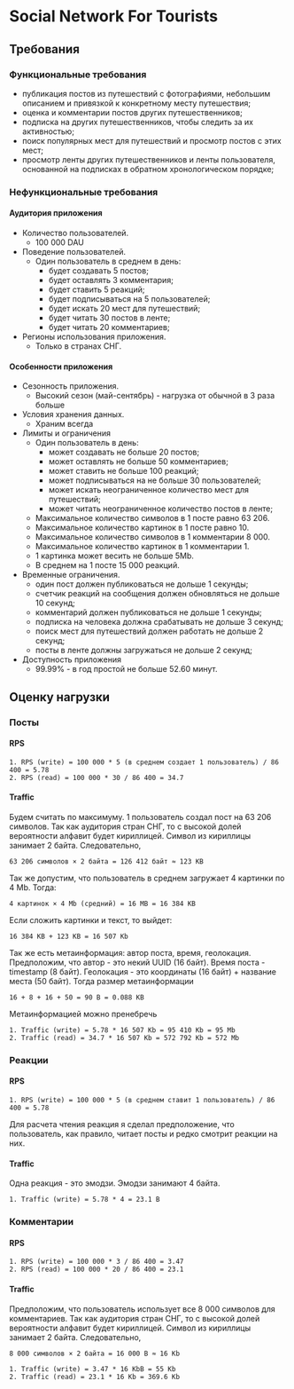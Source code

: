 # Social Network For Tourists

## Требования

### Функциональные требования

- публикация постов из путешествий с фотографиями, небольшим описанием и привязкой к конкретному месту путешествия;
- оценка и комментарии постов других путешественников;
- подписка на других путешественников, чтобы следить за их активностью;
- поиск популярных мест для путешествий и просмотр постов с этих мест;
- просмотр ленты других путешественников и ленты пользователя, основанной на подписках в обратном хронологическом порядке;

### Нефункциональные требования

#### Аудитория приложения

- Количество пользователей.
  - 100 000 DAU
- Поведение пользователей.
  - Один пользователь в среднем в день:
    - будет создавать 5 постов;
    - будет оставлять 3 комментария;
    - будет ставить 5 реакций;
    - будет подписываться на 5 пользователей;
    - будет искать 20 мест для путешествий;
    - будет читать 30 постов в ленте;
    - будет читать 20 комментариев;
- Регионы использования приложения.
  - Только в странах СНГ.

#### Особенности приложения

- Сезонность приложения.
  - Высокий сезон (май-сентябрь) - нагрузка от обычной в 3 раза больше
- Условия хранения данных.
  - Храним всегда
- Лимиты и ограничения
  - Один пользователь в день:
    - может создавать не больше 20 постов;
    - может оставлять не больше 50 комментариев;
    - может ставить не больше 100 реакций;
    - может подписываться на не больше 30 пользователей;
    - может искать неограниченное количество мест для путешествий;
    - может читать неограниченное количество постов в ленте;
  - Максимальное количество символов в 1 посте равно 63 206.
  - Максимальное количество картинок в 1 посте равно 10.
  - Максимальное количество символов в 1 комментарии 8 000.
  - Максимальное количество картинок в 1 комментарии 1.
  - 1 картинка может весить не больше 5Mb.
  - В среднем на 1 посте 15 000 реакций.
- Временные ограничения.
  - один пост должен публиковаться не дольше 1 секунды;
  - счетчик реакций на сообщения должен обновляться не дольше 10 секунд;
  - комментарий должен публиковаться не дольше 1 секунды;
  - подписка на человека должна срабатывать не дольше 3 секунд;
  - поиск мест для путешествий должен работать не дольше 2 секунд;
  - посты в ленте должны загружаться не дольше 2 секунд;
- Доступность приложения
  - 99.99% - в год простой не больше 52.60 минут.

## Оценку нагрузки

### Посты

#### RPS

```
1. RPS (write) = 100 000 * 5 (в среднем создает 1 пользователь) / 86 400 = 5.78
2. RPS (read) = 100 000 * 30 / 86 400 = 34.7
```

#### Traffic

Будем считать по максимуму. 1 пользователь создал пост на 63 206 символов. Так как аудитория стран СНГ, то с высокой
долей вероятности алфавит будет кириллицей. Символ из кириллицы занимает 2 байта. Следовательно,

```
63 206 символов × 2 байта = 126 412 байт ≈ 123 KB
```

Так же допустим, что пользователь в среднем загружает 4 картинки по 4 Mb. Тогда:

```
4 картинок × 4 Mb (средний) = 16 MB = 16 384 KB
```

Если сложить картинки и текст, то выйдет:

```
16 384 KB + 123 KB = 16 507 Kb
```

Так же есть метаинформация: автор поста, время, геолокация. Предположим, что автор - это некий UUID (16 байт). Время поста - timestamp (8 байт). Геолокация - это
координаты (16 байт) + название места (50 байт). Тогда размер метаинформации

```
16 + 8 + 16 + 50 = 90 B = 0.088 KB
``` 

Метаинформацией можно пренебречь

```
1. Traffic (write) = 5.78 * 16 507 Kb = 95 410 Kb = 95 Mb 
2. Traffic (read) = 34.7 * 16 507 Kb = 572 792 Kb = 572 Mb
```

### Реакции

#### RPS

```
1. RPS (write) = 100 000 * 5 (в среднем ставит 1 пользователь) / 86 400 = 5.78
```

Для расчета чтения реакция я сделал предположение, что пользователь, как правило, читает посты и редко смотрит реакции
на них.

#### Traffic

Одна реакция - это эмодзи. Эмодзи занимают 4 байта.

```
1. Traffic (write) = 5.78 * 4 = 23.1 B
```

### Комментарии

#### RPS

```
1. RPS (write) = 100 000 * 3 / 86 400 = 3.47
2. RPS (read) = 100 000 * 20 / 86 400 = 23.1
```

#### Traffic

Предположим, что пользователь использует все 8 000 символов для комментариев. Так как аудитория стран СНГ, то с высокой
долей вероятности алфавит будет кириллицей. Символ из кириллицы занимает 2 байта. Следовательно,

```
8 000 символов × 2 байта = 16 000 B ≈ 16 Kb
```

```
1. Traffic (write) = 3.47 * 16 KbB = 55 Kb
2. Traffic (read) = 23.1 * 16 Kb = 369.6 Kb
```
